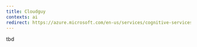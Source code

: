 ```yaml
---
title: Cloudguy
contexts: ai
redirect: https://azure.microsoft.com/en-us/services/cognitive-services/speech-translation/
---
```


tbd
